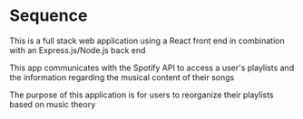 # Sequence

This is a full stack web application using a React front end in 
combination with an Express.js/Node.js back end

This app communicates with the Spotify API to access a user's playlists and 
the information regarding the musical content of their songs

The purpose of this application is for users to reorganize their playlists 
based on music theory
